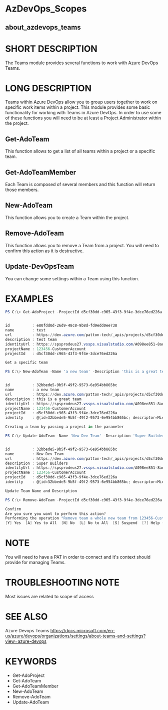 ﻿# AzDevOps_Scopes

## about_azdevops_teams

# SHORT DESCRIPTION

The Teams module provides several functions to work with Azure DevOps Teams.

# LONG DESCRIPTION

Teams within Azure DevOps allow you to group users together to work on specific work items within a project. This module provides some basic functionality for working with Teams in Azure DevOps. In order to use some of these functions you will need to be at least a Project Administrator within the project.

## Get-AdoTeam

This function allows to get a list of all teams within a project or a specific team.

## Get-AdoTeamMember

Each Team is composed of several members and this function will return those members.

## New-AdoTeam

This function allows you to create a Team within the project.

## Remove-AdoTeam

This function allows you to remove a Team from a project. You will need to confirm this action as it is destructive.

## Update-DevOpsTeam

You can change some settings within a Team using this function.

# EXAMPLES

```powershell
PS C:\> Get-AdoProject -ProjectId d5cf30dd-c965-43f3-9f4e-3dce76ed226a |Get-AdoTeam -TeamId e80fdd0d-26d9-48c8-9b8d-fd9edd0ee738


id          : e80fdd0d-26d9-48c8-9b8d-fd9edd0ee738
name        : test
url         : https://dev.azure.com/patton-tech/_apis/projects/d5cf30dd-c965-43f3-9f4e-3dce76ed226a/teams/e80fdd0d-26d9-48c8-9b8d-fd9edd0ee738
description : test team
identityUrl : https://spsprodeus27.vssps.visualstudio.com/A098ee851-8ad4-482f-834b-e68ea8489c4d/_apis/Identities/e80fdd0d-26d9-48c8-9b8d-fd9edd0ee738
projectName : 123456-CustomerAccount
projectId   : d5cf30dd-c965-43f3-9f4e-3dce76ed226a

Get a specific team

PS C:\> New-AdoTeam -Name 'a new team' -Description 'this is a great team' -Project (Get-AdoProject -ProjectId d5cf30dd-c965-43f3-9f4e-3dce76ed226a)


id          : 32bbede5-9b5f-49f2-9573-6e954bb865bc
name        : a new team
url         : https://dev.azure.com/patton-tech/_apis/projects/d5cf30dd-c965-43f3-9f4e-3dce76ed226a/teams/32bbede5-9b5f-49f2-9573-6e954bb865bc
description : this is a great team
identityUrl : https://spsprodeus27.vssps.visualstudio.com/A098ee851-8ad4-482f-834b-e68ea8489c4d/_apis/Identities/32bbede5-9b5f-49f2-9573-6e954bb865bc
projectName : 123456-CustomerAccount
projectId   : d5cf30dd-c965-43f3-9f4e-3dce76ed226a
identity    : @{id=32bbede5-9b5f-49f2-9573-6e954bb865bc; descriptor=Microsoft.TeamFoundation.Identity;S-1-9-1551374245-3710963669-1707733827-2672704974-1995252330-1-3120685155-2277392965-2784624880-900151811; subjectDescriptor=vssgp.Uy0xLTktMTU1MTM3NDI0NS0zNzEwOTYzNjY5LTE3MDc3MzM4MjctMjY3MjcwNDk3NC0xOTk1MjUyMzMwLTEtMzEyMDY4NTE1NS0yMjc3MzkyOTY1LTI3ODQ2MjQ4ODAtOTAwMTUxODEx; providerDisplayName=[123456-CustomerAccount]\a new team; isActive=True; isContainer=True; members=System.Object[]; memberOf=System.Object[]; masterId=32bbede5-9b5f-49f2-9573-6e954bb865bc; properties=; resourceVersion=2; metaTypeId=255}

Creating a team by passing a project in the parameter

PS C:\> Update-AdoTeam -Name 'New Dev Team' -Description 'Super Builders' -Team (Get-AdoTeam -ProjectId d5cf30dd-c965-43f3-9f4e-3dce76ed226a -TeamId 32bbede5-9b5f-49f2-9573-6e954bb865bc)


id          : 32bbede5-9b5f-49f2-9573-6e954bb865bc
name        : New Dev Team
url         : https://dev.azure.com/patton-tech/_apis/projects/d5cf30dd-c965-43f3-9f4e-3dce76ed226a/teams/32bbede5-9b5f-49f2-9573-6e954bb865bc
description : Super Builders
identityUrl : https://spsprodeus27.vssps.visualstudio.com/A098ee851-8ad4-482f-834b-e68ea8489c4d/_apis/Identities/32bbede5-9b5f-49f2-9573-6e954bb865bc
projectName : 123456-CustomerAccount
projectId   : d5cf30dd-c965-43f3-9f4e-3dce76ed226a
identity    : @{id=32bbede5-9b5f-49f2-9573-6e954bb865bc; descriptor=Microsoft.TeamFoundation.Identity;S-1-9-1551374245-3710963669-1707733827-2672704974-1995252330-1-3120685155-2277392965-2784624880-900151811; subjectDescriptor=vssgp.Uy0xLTktMTU1MTM3NDI0NS0zNzEwOTYzNjY5LTE3MDc3MzM4MjctMjY3MjcwNDk3NC0xOTk1MjUyMzMwLTEtMzEyMDY4NTE1NS0yMjc3MzkyOTY1LTI3ODQ2MjQ4ODAtOTAwMTUxODEx; providerDisplayName=[123456-CustomerAccount]\a new team; isActive=True; isContainer=True; members=System.Object[]; memberOf=System.Object[]; masterId=32bbede5-9b5f-49f2-9573-6e954bb865bc; properties=; resourceVersion=2; metaTypeId=255}

Update Team Name and Description

PS C:\> Remove-AdoTeam -ProjectId d5cf30dd-c965-43f3-9f4e-3dce76ed226a -TeamId 9a305dd2-d928-44ab-84bf-03ccaa9b54c4

Confirm
Are you sure you want to perform this action?
Performing the operation "Remove team a whole new team from 123456-CustomerAccount Azure Devops Projects" on target "Delete".
[Y] Yes  [A] Yes to All  [N] No  [L] No to All  [S] Suspend  [?] Help (default is "Y"): y
```

# NOTE

You will need to have a PAT in order to connect and it's context should provide for managing Teams.

# TROUBLESHOOTING NOTE

Most issues are related to scope of access

# SEE ALSO

Azure Devops Teams
<https://docs.microsoft.com/en-us/azure/devops/organizations/settings/about-teams-and-settings?view=azure-devops>

# KEYWORDS

- Get-AdoProject
- Get-AdoTeam
- Get-AdoTeamMember
- New-AdoTeam
- Remove-AdoTeam
- Update-AdoTeam

